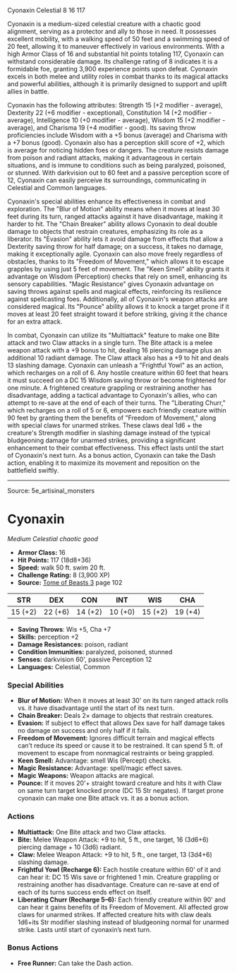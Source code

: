 <MonsterName/>Cyonaxin</MonsterName>
<CreatureType/>Celestial</CreatureType>
<CR/>8</CR>
<AC/>16</AC>
<HP/>117</HP>
<summary>Cyonaxin is a medium-sized celestial creature with a chaotic good alignment, serving as a protector and ally to those in need. It possesses excellent mobility, with a walking speed of 50 feet and a swimming speed of 20 feet, allowing it to maneuver effectively in various environments. With a high Armor Class of 16 and substantial hit points totaling 117, Cyonaxin can withstand considerable damage. Its challenge rating of 8 indicates it is a formidable foe, granting 3,900 experience points upon defeat. Cyonaxin excels in both melee and utility roles in combat thanks to its magical attacks and powerful abilities, although it is primarily designed to support and uplift allies in battle.</summary>

<detail>

Cyonaxin has the following attributes: Strength 15 (+2 modifier - average), Dexterity 22 (+6 modifier - exceptional), Constitution 14 (+2 modifier - average), Intelligence 10 (+0 modifier - average), Wisdom 15 (+2 modifier - average), and Charisma 19 (+4 modifier - good). Its saving throw proficiencies include Wisdom with a +5 bonus (average) and Charisma with a +7 bonus (good). Cyonaxin also has a perception skill score of +2, which is average for noticing hidden foes or dangers. The creature resists damage from poison and radiant attacks, making it advantageous in certain situations, and is immune to conditions such as being paralyzed, poisoned, or stunned. With darkvision out to 60 feet and a passive perception score of 12, Cyonaxin can easily perceive its surroundings, communicating in Celestial and Common languages.

Cyonaxin's special abilities enhance its effectiveness in combat and exploration. The "Blur of Motion" ability means when it moves at least 30 feet during its turn, ranged attacks against it have disadvantage, making it harder to hit. The "Chain Breaker" ability allows Cyonaxin to deal double damage to objects that restrain creatures, emphasizing its role as a liberator. Its "Evasion" ability lets it avoid damage from effects that allow a Dexterity saving throw for half damage; on a success, it takes no damage, making it exceptionally agile. Cyonaxin can also move freely regardless of obstacles, thanks to its "Freedom of Movement," which allows it to escape grapples by using just 5 feet of movement. The "Keen Smell" ability grants it advantage on Wisdom (Perception) checks that rely on smell, enhancing its sensory capabilities. "Magic Resistance" gives Cyonaxin advantage on saving throws against spells and magical effects, reinforcing its resilience against spellcasting foes. Additionally, all of Cyonaxin's weapon attacks are considered magical. Its "Pounce" ability allows it to knock a target prone if it moves at least 20 feet straight toward it before striking, giving it the chance for an extra attack.

In combat, Cyonaxin can utilize its "Multiattack" feature to make one Bite attack and two Claw attacks in a single turn. The Bite attack is a melee weapon attack with a +9 bonus to hit, dealing 16 piercing damage plus an additional 10 radiant damage. The Claw attack also has a +9 to hit and deals 13 slashing damage. Cyonaxin can unleash a "Frightful Yowl" as an action, which recharges on a roll of 6. Any hostile creature within 60 feet that hears it must succeed on a DC 15 Wisdom saving throw or become frightened for one minute. A frightened creature grappling or restraining another has disadvantage, adding a tactical advantage to Cyonaxin's allies, who can attempt to re-save at the end of each of their turns. The "Liberating Churr," which recharges on a roll of 5 or 6, empowers each friendly creature within 90 feet by granting them the benefits of "Freedom of Movement," along with special claws for unarmed strikes. These claws deal 1d6 + the creature's Strength modifier in slashing damage instead of the typical bludgeoning damage for unarmed strikes, providing a significant enhancement to their combat effectiveness. This effect lasts until the start of Cyonaxin's next turn. As a bonus action, Cyonaxin can take the Dash action, enabling it to maximize its movement and reposition on the battlefield swiftly.</detail>



---

Source: 5e_artisinal_monsters

# Cyonaxin

*Medium* *Celestial* *chaotic good*

- **Armor Class:** 16
- **Hit Points:** 117 (18d8+36)
- **Speed:** walk 50 ft. swim 20 ft.
- **Challenge Rating:** 8 (3,900 XP)
- **Source:** [Tome of Beasts 3](https://koboldpress.com/kpstore/product/tome-of-beasts-3-for-5th-edition/) page 102

| STR | DEX | CON | INT | WIS | CHA |
| --- | --- | --- | --- | --- | --- |
| 15 (+2) | 22 (+6) | 14 (+2) | 10 (+0) | 15 (+2) | 19 (+4) |

- **Saving Throws**: Wis +5, Cha +7
- **Skills:** perception +2
- **Damage Resistances:** poison, radiant
- **Condition Immunities:** paralyzed, poisoned, stunned
- **Senses:** darkvision 60', passive Perception 12
- **Languages:** Celestial, Common

### Special Abilities

- **Blur of Motion:** When it moves at least 30' on its turn ranged attack rolls vs. it have disadvantage until the start of its next turn.
- **Chain Breaker:** Deals 2× damage to objects that restrain creatures.
- **Evasion:** If subject to effect that allows Dex save for half damage takes no damage on success and only half if it fails.
- **Freedom of Movement:** Ignores difficult terrain and magical effects can’t reduce its speed or cause it to be restrained. It can spend 5 ft. of movement to escape from nonmagical restraints or being grappled.
- **Keen Smell:** Advantage: smell Wis (Percept) checks.
- **Magic Resistance:** Advantage: spell/magic effect saves.
- **Magic Weapons:** Weapon attacks are magical.
- **Pounce:** If it moves 20'+ straight toward creature and hits it with Claw on same turn target knocked prone (DC 15 Str negates). If target prone cyonaxin can make one Bite attack vs. it as a bonus action.

### Actions

- **Multiattack:** One Bite attack and two Claw attacks.
- **Bite:** Melee Weapon Attack: +9 to hit, 5 ft., one target, 16 (3d6+6) piercing damage + 10 (3d6) radiant.
- **Claw:** Melee Weapon Attack: +9 to hit, 5 ft., one target, 13 (3d4+6) slashing damage.
- **Frightful Yowl (Recharge 6):** Each hostile creature within 60' of it and can hear it: DC 15 Wis save or frightened 1 min. Creature grappling or restraining another has disadvantage. Creature can re-save at end of each of its turns success ends effect on itself.
- **Liberating Churr (Recharge 5–6):** Each friendly creature within 90' and can hear it gains benefits of its Freedom of Movement. All affected grow claws for unarmed strikes. If affected creature hits with claw deals 1d6+its Str modifier slashing instead of bludgeoning normal for unarmed strike. Lasts until start of cyonaxin’s next turn.

### Bonus Actions

- **Free Runner:** Can take the Dash action.




